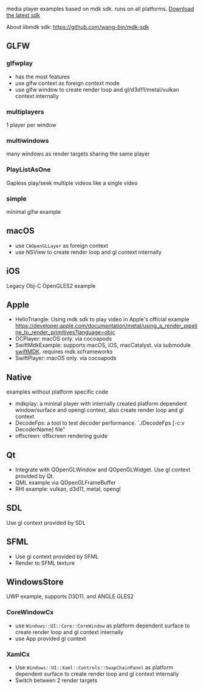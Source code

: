 media player examples based on mdk sdk. runs on all platforms. [Download the latest sdk](https://sourceforge.net/projects/mdk-sdk/files/nightly/)

About libmdk sdk: https://github.com/wang-bin/mdk-sdk

## GLFW
### glfwplay
- has the most features
- use glfw context as foreign context mode
- use glfw window to create render loop and gl/d3d11/metal/vulkan context internally

### multiplayers
1 player per window

### multiwindows
many windows as render targets sharing the same player

### PlayListAsOne

Gapless play/seek multiple videos like a single video

### simple
minimal glfw example

## macOS
- use `CAOpenGLLayer` as foreign context
- use NSView to create render loop and gl context internally

## iOS
Legacy Obj-C OpenGLES2 example

## Apple
- HelloTriangle: Using mdk sdk to play video in Apple's official example https://developer.apple.com/documentation/metal/using_a_render_pipeline_to_render_primitives?language=objc
- OCPlayer: macOS only. via cocoapods
- SwiftMdkExample: supports macOS, iOS, macCatalyst. via submodule [swiftMDK](https://github.com/wang-bin/swiftMDK). requires mdk.xcframeworks
- SwiftPlayer: macOS only. via cocoapods

## Native
examples without platform specific code
- mdkplay: a mininal player with internally created platform dependent window/surface and opengl context, also create render loop and gl context
- DecodeFps: a tool to test decoder performance. `./DecodeFps [-c:v DecoderName] file"
- offscreen: offscreen rendering guide

## Qt
- Integrate with QOpenGLWindow and QOpenGLWidget. Use gl context provided by Qt.
- QML example via QOpenGLFrameBuffer
- RHI example: vulkan, d3d11, metal, opengl

## SDL
Use gl context provided by SDL

## SFML
- Use gl context provided by SFML
- Render to SFML texture

## WindowsStore
UWP example, supports D3D11, and ANGLE GLES2

### CoreWindowCx
- use `Windows::UI::Core::CoreWindow` as platform dependent surface to create render loop and gl context internally
- use App provided gl context

### XamlCx
- Use `Windows::UI::Xaml::Controls::SwapChainPanel` as platform dependent surface to create render loop and gl context internally
- Switch between 2 render targets
